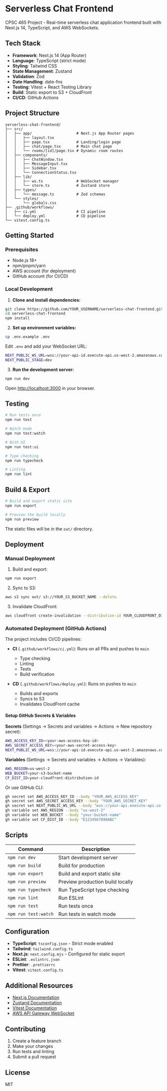 # Serverless Chat Frontend

CPSC 465 Project - Real-time serverless chat application frontend built with Next.js 14, TypeScript, and AWS WebSockets.

## Tech Stack

- **Framework**: Next.js 14 (App Router)
- **Language**: TypeScript (strict mode)
- **Styling**: Tailwind CSS
- **State Management**: Zustand
- **Validation**: Zod
- **Date Handling**: date-fns
- **Testing**: Vitest + React Testing Library
- **Build**: Static export to S3 + CloudFront
- **CI/CD**: GitHub Actions

## Project Structure

```
serverless-chat-frontend/
├── src/
│   ├── app/                    # Next.js App Router pages
│   │   ├── layout.tsx
│   │   ├── page.tsx            # Landing/login page
│   │   ├── chat/page.tsx       # Main chat page
│   │   └── rooms/[id]/page.tsx # Dynamic room routes
│   ├── components/
│   │   ├── ChatWindow.tsx
│   │   ├── MessageInput.tsx
│   │   ├── Sidebar.tsx
│   │   └── ConnectionStatus.tsx
│   ├── lib/
│   │   ├── ws.ts               # WebSocket manager
│   │   └── store.ts            # Zustand store
│   ├── types/
│   │   └── message.ts          # Zod schemas
│   └── styles/
│       └── globals.css
├── .github/workflows/
│   ├── ci.yml                  # CI pipeline
│   └── deploy.yml              # CD pipeline
└── vitest.config.ts
```

## Getting Started

### Prerequisites

- Node.js 18+
- npm/pnpm/yarn
- AWS account (for deployment)
- GitHub account (for CI/CD)

### Local Development

1. **Clone and install dependencies:**

```bash
git clone https://github.com/YOUR_USERNAME/serverless-chat-frontend.git
cd serverless-chat-frontend
npm install
```

2. **Set up environment variables:**

```bash
cp .env.example .env
```

Edit `.env` and add your WebSocket URL:

```bash
NEXT_PUBLIC_WS_URL=wss://your-api-id.execute-api.us-west-2.amazonaws.com/prod
NEXT_PUBLIC_STAGE=dev
```

3. **Run the development server:**

```bash
npm run dev
```

Open [http://localhost:3000](http://localhost:3000) in your browser.

## Testing

```bash
# Run tests once
npm run test

# Watch mode
npm run test:watch

# With UI
npm run test:ui

# Type checking
npm run typecheck

# Linting
npm run lint
```

## Build & Export

```bash
# Build and export static site
npm run export

# Preview the build locally
npm run preview
```

The static files will be in the `out/` directory.

## Deployment

### Manual Deployment

1. Build and export:

```bash
npm run export
```

2. Sync to S3:

```bash
aws s3 sync out/ s3://YOUR_S3_BUCKET_NAME --delete
```

3. Invalidate CloudFront:

```bash
aws cloudfront create-invalidation --distribution-id YOUR_CLOUDFRONT_DIST_ID --paths "/*"
```

### Automated Deployment (GitHub Actions)

The project includes CI/CD pipelines:

- **CI** (`.github/workflows/ci.yml`): Runs on all PRs and pushes to `main`
  - Type checking
  - Linting
  - Tests
  - Build verification

- **CD** (`.github/workflows/deploy.yml`): Runs on pushes to `main`
  - Builds and exports
  - Syncs to S3
  - Invalidates CloudFront cache

#### Setup GitHub Secrets & Variables

**Secrets** (Settings → Secrets and variables → Actions → New repository secret):

```bash
AWS_ACCESS_KEY_ID=<your-aws-access-key-id>
AWS_SECRET_ACCESS_KEY=<your-aws-secret-access-key>
NEXT_PUBLIC_WS_URL=wss://your-api-id.execute-api.us-west-2.amazonaws.com/prod
```

**Variables** (Settings → Secrets and variables → Actions → Variables):

```bash
AWS_REGION=us-west-2
WEB_BUCKET=your-s3-bucket-name
CF_DIST_ID=your-cloudfront-distribution-id
```

Or use GitHub CLI:

```bash
gh secret set AWS_ACCESS_KEY_ID --body "YOUR_AWS_ACCESS_KEY"
gh secret set AWS_SECRET_ACCESS_KEY --body "YOUR_AWS_SECRET_KEY"
gh secret set NEXT_PUBLIC_WS_URL --body "wss://your-api.execute-api.us-west-2.amazonaws.com/prod"
gh variable set AWS_REGION --body "us-west-2"
gh variable set WEB_BUCKET --body "your-bucket-name"
gh variable set CF_DIST_ID --body "E1234567890ABC"
```

## Scripts

| Command              | Description                      |
| -------------------- | -------------------------------- |
| `npm run dev`        | Start development server         |
| `npm run build`      | Build for production             |
| `npm run export`     | Build and export static site     |
| `npm run preview`    | Preview production build locally |
| `npm run typecheck`  | Run TypeScript type checking     |
| `npm run lint`       | Run ESLint                       |
| `npm run test`       | Run tests once                   |
| `npm run test:watch` | Run tests in watch mode          |

## Configuration

- **TypeScript**: `tsconfig.json` - Strict mode enabled
- **Tailwind**: `tailwind.config.ts`
- **Next.js**: `next.config.mjs` - Configured for static export
- **ESLint**: `.eslintrc.json`
- **Prettier**: `.prettierrc`
- **Vitest**: `vitest.config.ts`

## Additional Resources

- [Next.js Documentation](https://nextjs.org/docs)
- [Zustand Documentation](https://github.com/pmndrs/zustand)
- [Vitest Documentation](https://vitest.dev/)
- [AWS API Gateway WebSocket](https://docs.aws.amazon.com/apigateway/latest/developerguide/apigateway-websocket-api.html)

## Contributing

1. Create a feature branch
2. Make your changes
3. Run tests and linting
4. Submit a pull request

## License

MIT
